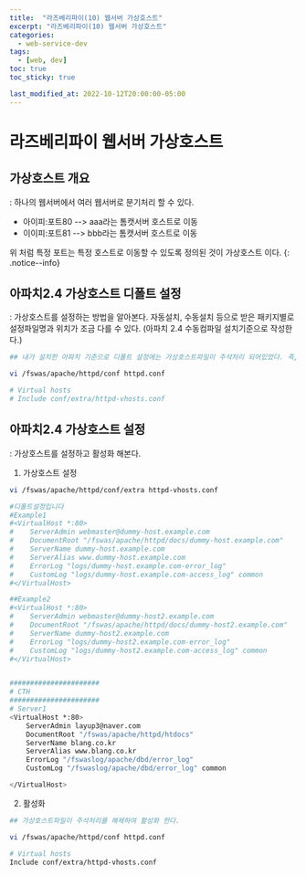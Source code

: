 ```yaml
---
title:  "라즈베리파이(10) 웹서버 가상호스트"
excerpt: "라즈베리파이(10) 웹서버 가상호스트"
categories:
  - web-service-dev
tags:
  - [web, dev]
toc: true
toc_sticky: true

last_modified_at: 2022-10-12T20:00:00-05:00
---
```


# 라즈베리파이 웹서버 가상호스트
## 가상호스트 개요
  : 하나의 웹서버에서 여러 웹서버로 분기처리 할 수 있다.

* 아이피:포트80 --> aaa라는 톰캣서버 호스트로 이동
* 이이피:포트81 --> bbb라는 톰캣서버 호스트로 이동

위 처럼 특정 포트는 특정 호스트로 이동할 수 있도록 정의된 것이 가상호스트 이다.
{: .notice--info}

## 아파치2.4 가상호스트 디폴트 설정
  : 가상호스트를 설정하는 방법을 알아본다. 자동설치, 수동설치 등으로 받은 패키지별로 설정파일명과 위치가 조금 다를 수 있다. (아파치 2.4 수동컴파일 설치기준으로 작성한다.)
    
```bash
## 내가 설치한 아파치 기준으로 디폴트 설정에는 가상호스트파일이 주석처리 되어있었다. 즉, 가상호스트가 사용되고 있지는 않다는 뜻이다.

vi /fswas/apache/httpd/conf httpd.conf

# Virtual hosts
# Include conf/extra/httpd-vhosts.conf

```

## 아파치2.4 가상호스트 설정
  : 가상호스트를 설정하고 활성화 해본다. 

1. 가상호스트 설정

  ```bash
  vi /fswas/apache/httpd/conf/extra httpd-vhosts.conf

  #디폴트설정입니다
  #Example1
  #<VirtualHost *:80>
  #    ServerAdmin webmaster@dummy-host.example.com
  #    DocumentRoot "/fswas/apache/httpd/docs/dummy-host.example.com"
  #    ServerName dummy-host.example.com
  #    ServerAlias www.dummy-host.example.com
  #    ErrorLog "logs/dummy-host.example.com-error_log"
  #    CustomLog "logs/dummy-host.example.com-access_log" common
  #</VirtualHost>

  ##Example2
  #<VirtualHost *:80>
  #    ServerAdmin webmaster@dummy-host2.example.com
  #    DocumentRoot "/fswas/apache/httpd/docs/dummy-host2.example.com"
  #    ServerName dummy-host2.example.com
  #    ErrorLog "logs/dummy-host2.example.com-error_log"
  #    CustomLog "logs/dummy-host2.example.com-access_log" common
  #</VirtualHost>


  ######################
  # CTH
  ######################
  # Server1
  <VirtualHost *:80>
      ServerAdmin layup3@naver.com
      DocumentRoot "/fswas/apache/httpd/htdocs"
      ServerName blang.co.kr
      ServerAlias www.blang.co.kr
      ErrorLog "/fswaslog/apache/dbd/error_log"
      CustomLog "/fswaslog/apache/dbd/error_log" common                        
  
  </VirtualHost>
  ```
   
2. 활성화

  ```bash
  ## 가상호스트파일이 주석처리를 해제하여 활성화 한다.

  vi /fswas/apache/httpd/conf httpd.conf

  # Virtual hosts
  Include conf/extra/httpd-vhosts.conf

  ```
